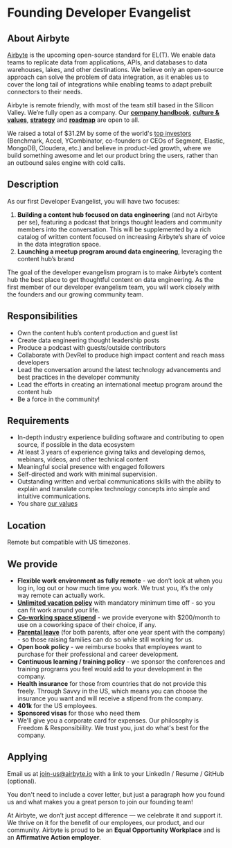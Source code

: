 # Founding Developer Evangelist

## **About Airbyte**

[Airbyte](http://airbyte.io) is the upcoming open-source standard for EL(T). We enable data teams to replicate data from applications, APIs, and databases to data warehouses, lakes, and other destinations. We believe only an open-source approach can solve the problem of data integration, as it enables us to cover the long tail of integrations while enabling teams to adapt prebuilt connectors to their needs. 

Airbyte is remote friendly, with most of the team still based in the Silicon Valley. We’re fully open as a company. Our **[company handbook](https://handbook.airbyte.io)**, **[culture & values](https://handbook.airbyte.io/company/culture-and-values)**, **[strategy](https://handbook.airbyte.io/strategy/strategy)** and **[roadmap](https://app.harvestr.io/roadmap/view/pQU6gdCyc/airbyte-roadmap)** are open to all.

We raised a total of $31.2M by some of the world's [top investors](./#our-investors) (Benchmark, Accel, YCombinator, co-founders or CEOs of Segment, Elastic, MongoDB, Cloudera, etc.) and believe in product-led growth, where we build something awesome and let our product bring the users, rather than an outbound sales engine with cold calls.

## **Description**

As our first Developer Evangelist, you will have two focuses:

1. **Building a content hub focused on data engineering** (and not Airbyte per se), featuring a podcast that brings thought leaders and community members into the conversation. This will be supplemented by a rich catalog of written content focused on increasing Airbyte’s share of voice in the data integration space.
2. **Launching a meetup program around data engineering**, leveraging the content hub’s brand

The goal of the developer evangelism program is to make Airbyte’s content hub the best place to get thoughtful content on data engineering. As the first member of our developer evangelism team, you will work closely with the founders and our growing community team. 

## **Responsibilities**

* Own the content hub’s content production and guest list 
* Create data engineering thought leadership posts
* Produce a podcast with guests/outside contributors
* Collaborate with DevRel to produce high impact content and reach mass developers
* Lead the conversation around the latest technology advancements and best practices in the developer community 
* Lead the efforts in creating an international meetup program around the content hub
* Be a force in the community!

## **Requirements**

* In-depth industry experience building software and contributing to open source, if possible in the data ecosystem
* At least 3 years of experience giving talks and developing demos, webinars, videos, and other technical content
* Meaningful social presence with engaged followers
* Self-directed and work with minimal supervision.
* Outstanding written and verbal communications skills with the ability to explain and translate complex technology concepts into simple and intuitive communications.
* You share [our values](https://handbook.airbyte.io/company/culture-and-values)

## **Location**

Remote but compatible with US timezones.

## **We provide**

* **Flexible work environment as fully remote** - we don’t look at when you log in, log out or how much time you work. We trust you, it’s the only way remote can actually work. 
* **[Unlimited vacation policy](https://handbook.airbyte.io/people/time-off)** with mandatory minimum time off - so you can fit work around your life.
* **[Co-working space stipend](https://handbook.airbyte.io/people/expense-policy#work-space)** - we provide everyone with $200/month to use on a coworking space of their choice, if any.
* **[Parental leave](https://handbook.airbyte.io/people/time-off#parental-leave)** \(for both parents, after one year spent with the company\) - so those raising families can do so while still working for us.
* **Open book policy** - we reimburse books that employees want to purchase for their professional and career development. 
* **Continuous learning / training policy** - we sponsor the conferences and training programs you feel would add to your development in the company. 
* **Health insurance** for those from countries that do not provide this freely. Through Savvy in the US, which means you can choose the insurance you want and will receive a stipend from the company. 
* **401k** for the US employees. 
* **Sponsored visas** for those who need them
* We'll give you a corporate card for expenses. Our philosophy is Freedom & Responsibiility. We trust you, just do what's best for the company.

## **Applying**

Email us at [join-us@airbyte.io](mailto:join-us@airbyte.io) with a link to your LinkedIn / Resume / GitHub \(optional\).

You don't need to include a cover letter, but just a paragraph how you found us and what makes you a great person to join our founding team!

At Airbyte, we don’t just accept difference — we celebrate it and support it. We thrive on it for the benefit of our employees, our product, and our community. Airbyte is proud to be an **Equal Opportunity Workplace** and is an **Affirmative Action employer**.

